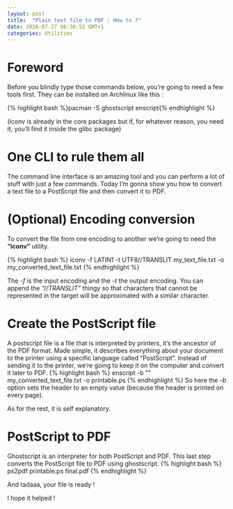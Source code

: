 ```yaml
---
layout: post
title:  "Plain text file to PDF : How to ?"
date: 2016-07-27 06:30:52 GMT+1
categories: Utilities
---
```


# Foreword

Before you blindly type those commands below, you’re going to need a few tools first. They can be installed on Archlinux like this : 

{% highlight bash %}pacman -S ghostscript enscript{% endhighlight %}

(iconv is already in the core packages but if, for whatever reason, you need it, you’ll find it inside the glibc package)

# One CLI to rule them all
The command line interface is an amazing tool and you can perform a lot of stuff with just a few commands. Today I’m gonna show you how to convert a text file to a PostScript file and then convert it to PDF.

# (Optional) Encoding conversion
To convert the file from one encoding to another we’re going to need the **“iconv”** utility.

{% highlight bash %}
iconv -f LATIN1 -t UTF8//TRANSLIT my_text_file.txt -o my_converted_text_file.txt
{% endhighlight %}

The *-f* is the input encoding and the *-t* the output encoding. You can append the *“//TRANSLIT”* thingy so that characters that cannot be represented in the target will be approximated with a similar character.

# Create the PostScript file
A postscript file is a file that is interpreted by printers, it’s the ancestor of the PDF format. Made simple, it describes everything about your document to the printer using a specific language called “PostScript”. Instead of sending it to the printer, we’re going to keep it on the computer and convert it later to PDF.
{% highlight bash %}
enscript -b "" my_converted_text_file.txt -o printable.ps
{% endhighlight %}
So here the *-b* option sets the header to an empty value (because the header is printed on every page).

As for the rest, it is self explanatory.

# PostScript to PDF
Ghostscript is an interpreter for both PostScript and PDF. This last step converts the PostScript file to PDF using ghostscript.
{% highlight bash %}
ps2pdf printable.ps final.pdf
{% endhighlight %}

And tadaaa, your file is ready !

I hope it helped !
